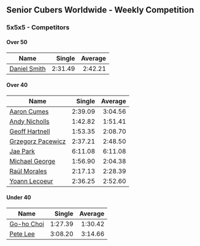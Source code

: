 ## Senior Cubers Worldwide - Weekly Competition
### 5x5x5 - Competitors

#### Over 50

| Name | Single | Average |
| -- | --: | --: |
| [Daniel Smith](../persons/daniel_smith.md) | 2:31.49 | 2:42.21 |

#### Over 40

| Name | Single | Average |
| -- | --: | --: |
| [Aaron Cumes](../persons/aaron_cumes.md) | 2:39.09 | 3:04.56 |
| [Andy Nicholls](../persons/andy_nicholls.md) | 1:42.82 | 1:51.41 |
| [Geoff Hartnell](../persons/geoff_hartnell.md) | 1:53.35 | 2:08.70 |
| [Grzegorz Pacewicz](../persons/grzegorz_pacewicz.md) | 2:37.21 | 2:48.50 |
| [Jae Park](../persons/jae_park.md) | 6:11.08 | 6:11.08 |
| [Michael George](../persons/michael_george.md) | 1:56.90 | 2:04.38 |
| [Raúl Morales](../persons/raul_morales.md) | 2:17.13 | 2:28.39 |
| [Yoann Lecoeur](../persons/yoann_lecoeur.md) | 2:36.25 | 2:52.60 |

#### Under 40

| Name | Single | Average |
| -- | --: | --: |
| [Go-ho Choi](../persons/go-ho_choi.md) | 1:27.39 | 1:30.42 |
| [Pete Lee](../persons/pete_lee.md) | 3:08.20 | 3:14.66 |

<script async src="https://www.googletagmanager.com/gtag/js?id=UA-86348435-3"></script><script>window.dataLayer = window.dataLayer || [];function gtag() {dataLayer.push(arguments);} gtag('js', new Date()); gtag('config', 'UA-86348435-3'); </script>

